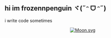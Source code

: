 

## hi im frozennpenguin ヾ(˶ᵔ ᗜ ᵔ˶)

i write code sometimes

<div align="center">

[![Moon.svg](https://moon-svg.minung.dev/moon.svg?size=50&theme=basic&rotate=0)](https://moon-svg.minung.dev)

</div>